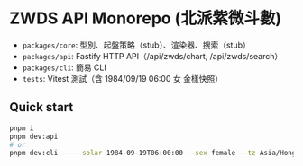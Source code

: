 # ZWDS API Monorepo (北派紫微斗數)

- `packages/core`: 型別、起盤策略（stub）、渲染器、搜索（stub）
- `packages/api`: Fastify HTTP API（/api/zwds/chart, /api/zwds/search）
- `packages/cli`: 簡易 CLI
- `tests`: Vitest 測試（含 1984/09/19 06:00 女 金樣快照）

## Quick start
```bash
pnpm i
pnpm dev:api
# or
pnpm dev:cli -- --solar 1984-09-19T06:00:00 --sex female --tz Asia/Hong_Kong
```